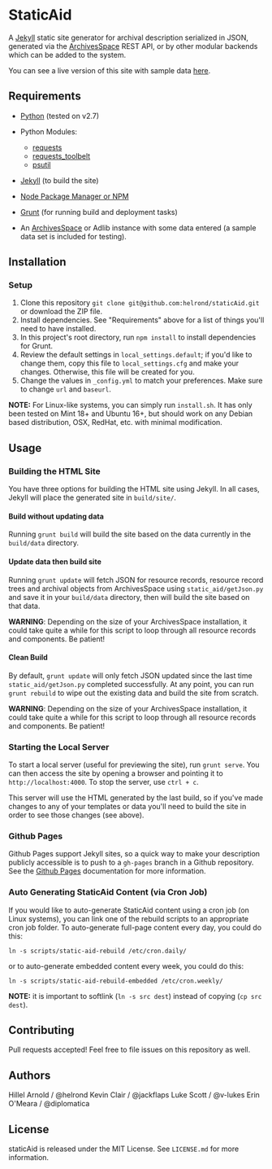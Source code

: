 # StaticAid

A [Jekyll](http://jekyllrb.com/) static site generator for archival description serialized in JSON, generated via the
[ArchivesSpace](http://archivesspace.org) REST API, or by other modular backends which can be added to the system.

You can see a live version of this site with sample data [here](http://hillelarnold.com/staticAid/).

## Requirements

*   [Python](https://wiki.python.org/moin/BeginnersGuide) (tested on v2.7)
*   Python Modules:

    *   [requests](http://www.python-requests.org/en/latest/)
    *   [requests_toolbelt](https://github.com/sigmavirus24/requests-toolbelt)
    *   [psutil](https://github.com/giampaolo/psutil)


*   [Jekyll](http://jekyllrb.com/) (to build the site)
*   [Node Package Manager or NPM](https://www.npmjs.com/)
*   [Grunt](http://gruntjs.com/getting-started) (for running build and deployment tasks)
*   An [ArchivesSpace](http://archivesspace.org/) or Adlib instance with some data entered (a sample data set is included for testing).

## Installation

### Setup

1.  Clone this repository `git clone git@github.com:helrond/staticAid.git` or download the ZIP file.
2.  Install dependencies. See "Requirements" above for a list of things you'll need to have installed.
3.  In this project's root directory, run `npm install` to install dependencies for Grunt.
4.  Review the default settings in `local_settings.default`; if you'd like to change them, copy this file
    to `local_settings.cfg` and make your changes. Otherwise, this file will be created for you.
5.  Change the values in `_config.yml` to match your preferences. Make sure to change `url` and `baseurl`.

**NOTE:** For Linux-like systems, you can simply run `install.sh`. 
It has only been tested on Mint 18+ and Ubuntu 16+, but should work on any Debian based distribution, 
OSX, RedHat, etc. with minimal modification.

## Usage

### Building the HTML Site

You have three options for building the HTML site using Jekyll. In all cases, Jekyll will place the generated site
in `build/site/`.

#### Build without updating data

Running `grunt build` will build the site based on the data currently in the `build/data` directory.

#### Update data then build site

Running `grunt update` will fetch JSON for resource records, resource record trees and archival objects from ArchivesSpace 
using `static_aid/getJson.py` and save it in your `build/data` directory, then will build the site based on that data.

**WARNING**: Depending on the size of your ArchivesSpace installation, it could take quite a while for this script to
loop through all resource records and components. Be patient!

#### Clean Build

By default, `grunt update` will only fetch JSON updated since the last time `static_aid/getJson.py` completed successfully. 
At any point, you can run `grunt rebuild` to wipe out the existing data and build the site from scratch.

**WARNING**: Depending on the size of your ArchivesSpace installation, it could take quite a while for this script to
loop through all resource records and components. Be patient!

### Starting the Local Server

To start a local server (useful for previewing the site), run `grunt serve`. You can then access the site by opening a
browser and pointing it to `http://localhost:4000`. To stop the server, use `ctrl + c`.

This server will use the HTML generated by the last build, so if you've made changes to any of your templates or data
you'll need to build the site in order to see those changes (see above).

### Github Pages

Github Pages support Jekyll sites, so a quick way to make your description publicly accessible is to push to a
`gh-pages` branch in a Github repository. See the [Github Pages](https://pages.github.com/) documentation
for more information.

### Auto Generating StaticAid Content (via Cron Job)

If you would like to auto-generate StaticAid content using a cron job (on Linux systems), you can
link one of the rebuild scripts to an appropriate cron job folder. To auto-generate full-page
content every day, you could do this:

	ln -s scripts/static-aid-rebuild /etc/cron.daily/

or to auto-generate embedded content every week, you could do this:

	ln -s scripts/static-aid-rebuild-embedded /etc/cron.weekly/

**NOTE:** it is important to softlink (`ln -s src dest`) instead of copying (`cp src dest`). 

## Contributing

Pull requests accepted! Feel free to file issues on this repository as well.

## Authors

Hillel Arnold / @helrond
Kevin Clair / @jackflaps
Luke Scott / @v-lukes
Erin O'Meara / @diplomatica


## License

staticAid is released under the MIT License. See `LICENSE.md` for more information.
